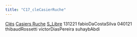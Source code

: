 ```yaml
---
title: "C17_cleCasierRuche"
---
```


[Clés](notes/equipements/cles/C_Clés.md) [Casiers Ruche](notes/equipements/consommables/C_CasierRuche.md) [S_Libre](notes/statut/S_Libre.md)
131221 fabioDaCostaSilva
040121 thibaudRossetti
victorDiasPereira
suhaybAbdi
